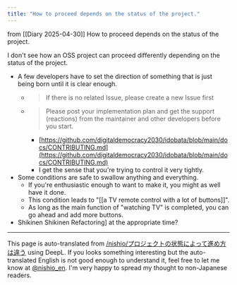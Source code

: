 ```yaml
---
title: "How to proceed depends on the status of the project."
---
```


from  [[Diary 2025-04-30]]
How to proceed depends on the status of the project.

I don't see how an OSS project can proceed differently depending on the status of the project.
- A few developers have to set the direction of something that is just being born until it is clear enough.
    - > If there is no related Issue, please create a new Issue first
    - >  Please post your implementation plan and get the support (reactions) from the maintainer and other developers before you start.
        - [https://github.com/digitaldemocracy2030/idobata/blob/main/docs/CONTRIBUTING.md](https://github.com/digitaldemocracy2030/idobata/blob/main/docs/CONTRIBUTING.md)
        - I get the sense that you're trying to control it very tightly.
- Some conditions are safe to swallow anything and everything.
    - If you're enthusiastic enough to want to make it, you might as well have it done.
    - This condition leads to "[[a TV remote control with a lot of buttons]]".
    - As long as the main function of "watching TV" is completed, you can go ahead and add more buttons.
- Shikinen Shikinen Refactoring] at the appropriate time?


---
This page is auto-translated from [/nishio/プロジェクトの状態によって進め方は違う](https://scrapbox.io/nishio/プロジェクトの状態によって進め方は違う) using DeepL. If you looks something interesting but the auto-translated English is not good enough to understand it, feel free to let me know at [@nishio_en](https://twitter.com/nishio_en). I'm very happy to spread my thought to non-Japanese readers.